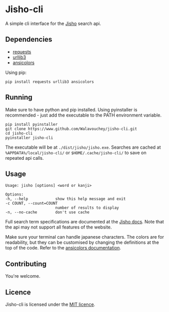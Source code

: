 # Jisho-cli

A simple cli interface for the [Jisho](https://jisho.org) search api.

## Dependencies

- [requests](https://requests.readthedocs.io/en/master)
- [urllib3](https://pypi.org/project/urllib3)
- [ansicolors](https://pypi.org/project/ansicolors)

Using pip:

```
pip install requests urllib3 ansicolors
```

## Running

Make sure to have python and pip installed. Using pyinstaller is recommended - just add the executable to the PATH environment variable.

```
pip install pyinstaller
git clone https://www.github.com/Walavouchey/jisho-cli.git
cd jisho-cli
pyinstaller jisho-cli
```

The executable will be at `./dist/jisho/jisho.exe`. Searches are cached at `%APPDATA%/local/jisho-cli/` or `$HOME/.cache/jisho-cli/` to save on repeated api calls.

## Usage

```
Usage: jisho [options] <word or kanji>

Options:
-h, --help            show this help message and exit
-c COUNT, --count=COUNT
                      number of results to display
-n, --no-cache        don't use cache
```

Full search term specifications are documented at the [Jisho docs](https://jisho.org/docs). Note that the api may not support all features of the website.

Make sure your terminal can handle japanese characters. The colors are for readability, but they can be customised by changing the definitions at the top of the code. Refer to the [ansicolors documentation](https://pypi.org/project/ansicolors).

## Contributing

You're welcome.

## Licence

Jisho-cli is licensed under the [MIT licence](https://opensource.org/licenses/mit).

